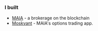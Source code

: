 ### I built



* [MAIA](https://maia.moskvant.com) - a brokerage on the blockchain
* [Moskvant](https://moskvant.com) - MAIA's options trading app.
